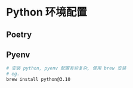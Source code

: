 # Python 环境配置


## Poetry

## Pyenv

```bash
# 安装 python, pyenv 配置有些复杂, 使用 brew 安装
# eg.
brew install python@3.10
```

